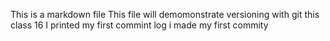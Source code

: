 This is a markdown file
This file will demomonstrate versioning with git
this class 16
I printed my first commint log
i made my first commity 
